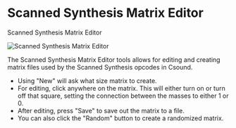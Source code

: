 Scanned Synthesis Matrix Editor 
===============================

Scanned Synthesis Matrix Editor

![Scanned Synthesis Matrix
Editor](../../../images/scannedSynthesisMatrixEditor.png)

The Scanned Synthesis Matrix Editor tools allows for editing and
creating matrix files used by the Scanned Synthesis opcodes in Csound.

-   Using "New" will ask what size matrix to create.
-   For editing, click anywhere on the matrix. This will either turn on
    or turn off that square, setting the connection between the masses
    to either 1 or 0.
-   After editing, press "Save" to save out the matrix to a file.
-   You can also click the "Random" button to create a randomized
    matrix.
